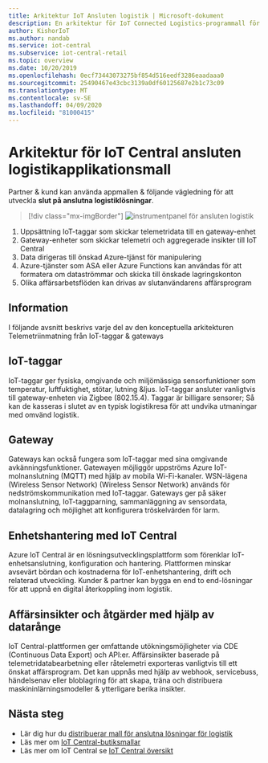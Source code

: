 ```yaml
---
title: Arkitektur IoT Ansluten logistik | Microsoft-dokument
description: En arkitektur för IoT Connected Logistics-programmall för IoT Central
author: KishorIoT
ms.author: nandab
ms.service: iot-central
ms.subservice: iot-central-retail
ms.topic: overview
ms.date: 10/20/2019
ms.openlocfilehash: 0ecf73443073275bf854d516eedf3286eaadaaa0
ms.sourcegitcommit: 25490467e43cbc3139a0df60125687e2b1c73c09
ms.translationtype: MT
ms.contentlocale: sv-SE
ms.lasthandoff: 04/09/2020
ms.locfileid: "81000415"
---
```

# <a name="architecture-of-iot-central-connected-logistics-application-template"></a>Arkitektur för IoT Central ansluten logistikapplikationsmall



Partner & kund kan använda appmallen & följande vägledning för att utveckla **slut på anslutna logistiklösningar**.

> [!div class="mx-imgBorder"]
> ![instrumentpanel för ansluten logistik](./media/concept-connected-logistics-architecture/connected-logistics-architecture.png)

1. Uppsättning IoT-taggar som skickar telemetridata till en gateway-enhet
2. Gateway-enheter som skickar telemetri och aggregerade insikter till IoT Central
3. Data dirigeras till önskad Azure-tjänst för manipulering
4. Azure-tjänster som ASA eller Azure Functions kan användas för att formatera om dataströmmar och skicka till önskade lagringskonton 
5. Olika affärsarbetsflöden kan drivas av slutanvändarens affärsprogram

## <a name="details"></a>Information
I följande avsnitt beskrivs varje del av den konceptuella arkitekturen Telemetriinmatning från IoT-taggar & gateways

## <a name="iot-tags"></a>IoT-taggar
IoT-taggar ger fysiska, omgivande och miljömässiga sensorfunktioner som temperatur, luftfuktighet, stötar, lutning &ljus. IoT-taggar ansluter vanligtvis till gateway-enheten via Zigbee (802.15.4). Taggar är billigare sensorer; Så kan de kasseras i slutet av en typisk logistikresa för att undvika utmaningar med omvänd logistik.

## <a name="gateway"></a>Gateway
Gateways kan också fungera som IoT-taggar med sina omgivande avkänningsfunktioner. Gatewayen möjliggör uppströms Azure IoT-molnanslutning (MQTT) med hjälp av mobila Wi-Fi-kanaler.  WSN-lägena (Wireless Sensor Network) (Wireless Sensor Network) används för nedströmskommunikation med IoT-taggar. Gateways ger på säker molnanslutning, IoT-taggparning, sammanläggning av sensordata, datalagring och möjlighet att konfigurera tröskelvärden för larm.

## <a name="device-management-with-iot-central"></a>Enhetshantering med IoT Central 
Azure IoT Central är en lösningsutvecklingsplattform som förenklar IoT-enhetsanslutning, konfiguration och hantering. Plattformen minskar avsevärt bördan och kostnaderna för IoT-enhetshantering, drift och relaterad utveckling. Kunder & partner kan bygga en end to end-lösningar för att uppnå en digital återkoppling inom logistik.

## <a name="business-insights-and-actions-using-data-egress"></a>Affärsinsikter och åtgärder med hjälp av datarånge 
IoT Central-plattformen ger omfattande utökningsmöjligheter via CDE (Continuous Data Export) och API:er. Affärsinsikter baserade på telemetridatabearbetning eller råtelemetri exporteras vanligtvis till ett önskat affärsprogram. Det kan uppnås med hjälp av webhook, servicebuss, händelsenav eller bloblagring för att skapa, träna och distribuera maskininlärningsmodeller & ytterligare berika insikter.

## <a name="next-steps"></a>Nästa steg
* Lär dig hur du [distribuerar mall för anslutna lösningar för logistik](./tutorial-iot-central-connected-logistics.md)
* Läs mer om [IoT Central-butiksmallar](./overview-iot-central-retail.md)
* Läs mer om IoT Central se [IoT Central översikt](../core/overview-iot-central.md)
